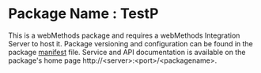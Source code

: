 # Package Name : TestP
This is a webMethods package and requires a webMethods Integration Server to host it. Package versioning and configuration can be found in the package [manifest](./TestP/manifest.v3) file. Service and API documentation is available on the package's home page http://&lt;server&gt;:&lt;port&gt;/&lt;packagename>.